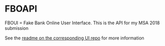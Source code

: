 # FBOAPI
FBOUI = Fake Bank Online User Interface. This is the API for my MSA 2018 submission

See the [readme on the corresponding UI repo](https://github.com/margeobur/FBOUI/#readme) for more information
